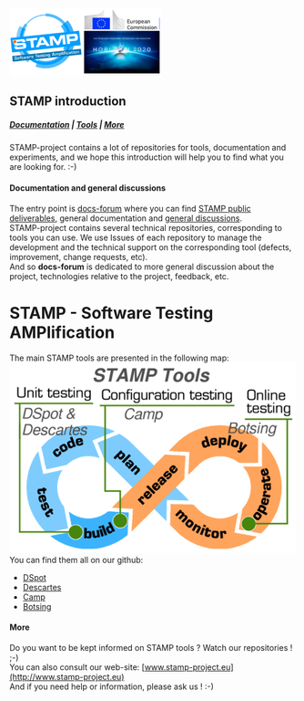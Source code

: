 ![DBug - STAMP Product - European Commission - H2020](docs/images/logo_readme_md.png)
## STAMP introduction ##
##### [Documentation](#documentation-and-general-discussions) | [Tools](#stamp-tools) | [More](#more) #####
STAMP-project contains a lot of repositories for tools, documentation and experiments,
and we hope this introduction will help you to find what you are looking for. :-)


#### Documentation and general discussions ####
The entry point is [docs-forum](http://github.com/STAMP-project/docs-forum) where you can find
[STAMP public deliverables](docs), general documentation and [general discussions](https://github.com/STAMP-project/docs-forum/issues).  
STAMP-project contains several technical repositories, corresponding to tools you
can use. We use Issues of each repository to manage the
development and the technical support on the corresponding tool (defects, improvement,
change requests, etc).  
And so **docs-forum** is dedicated to more general discussion about the project,
technologies relative to the project, feedback, etc.


# STAMP - Software Testing AMPlification #
The main STAMP tools are presented in the following map:  
![STAMP tools in DevOps](docs/images/devops_stamp_tools.png)  
You can find them all on our github:  
* [DSpot](http://github.com/STAMP-project/dspot)
* [Descartes](http://github.com/STAMP-project/pitest-descartes)
* [Camp](http://github.com/STAMP-project/camp)
* [Botsing](http://github.com/STAMP-project/botsing)


#### More ####
Do you want to be kept informed on STAMP tools ? Watch our repositories ! ;-)  
You can also consult our web-site: [www.stamp-project.eu](http://www.stamp-project.eu)  
And if you need help or information, please ask us ! :-)
